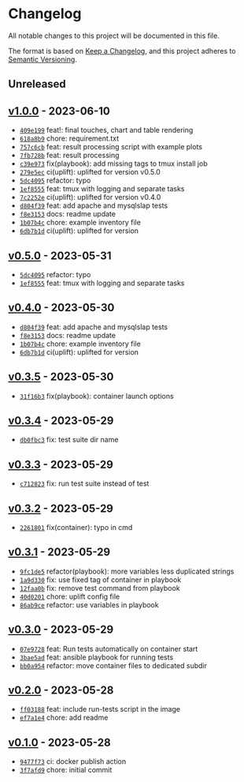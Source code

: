 # Changelog

All notable changes to this project will be documented in this file.

The format is based on [Keep a Changelog](https://keepachangelog.com/en/1.0.0/), and this project adheres to [Semantic Versioning](https://semver.org/spec/v2.0.0.html).

## Unreleased

## [v1.0.0](https://github.com/szyminson/ctr-tools-test/releases/tag/v1.0.0) - 2023-06-10

- [`409e199`](https://github.com/szyminson/ctr-tools-test/commit/409e199b5deec5df4efc38de7344bb0c9cd36295) feat!: final touches, chart and table rendering
- [`618a8b9`](https://github.com/szyminson/ctr-tools-test/commit/618a8b94145bf9f7acb119b684d883d76b9865a9) chore: requirement.txt
- [`757c6cb`](https://github.com/szyminson/ctr-tools-test/commit/757c6cb000f431f53d8be4e64e18aded206a1c58) feat: result processing script with example plots
- [`7fb728b`](https://github.com/szyminson/ctr-tools-test/commit/7fb728b3624ef160336b3d822125692ccc56e0ea) feat: result processing
- [`c39e973`](https://github.com/szyminson/ctr-tools-test/commit/c39e97395d5a5fd17707da8bb309bdf4d497d471) fix(playbook): add missing tags to tmux install job
- [`279e5ec`](https://github.com/szyminson/ctr-tools-test/commit/279e5ecc4f391f35182eaad75480ea84b998d275) ci(uplift): uplifted for version v0.5.0
- [`5dc4095`](https://github.com/szyminson/ctr-tools-test/commit/5dc4095ee7d3a79205bdff24410b2f3758956680) refactor: typo
- [`1ef8555`](https://github.com/szyminson/ctr-tools-test/commit/1ef855592900190dbd10c9c8160f9ced04662d39) feat: tmux with logging and separate tasks
- [`7c2252e`](https://github.com/szyminson/ctr-tools-test/commit/7c2252ee9c4409361148c3f8ff4b53fa96e2104d) ci(uplift): uplifted for version v0.4.0
- [`d804f39`](https://github.com/szyminson/ctr-tools-test/commit/d804f3984269c11dace534929d38e29b3008a9e6) feat: add apache and mysqlslap tests
- [`f8e3153`](https://github.com/szyminson/ctr-tools-test/commit/f8e3153a35aa038c68713295320a8766917da9ff) docs: readme update
- [`1b07b4c`](https://github.com/szyminson/ctr-tools-test/commit/1b07b4cfe313c48a8701856575ff0e5805660ee1) chore: example inventory file
- [`6db7b1d`](https://github.com/szyminson/ctr-tools-test/commit/6db7b1d115af4334c856de8532e950f3d73b2ce6) ci(uplift): uplifted for version

## [v0.5.0](https://github.com/szyminson/ctr-tools-test/releases/tag/v0.5.0) - 2023-05-31

- [`5dc4095`](https://github.com/szyminson/ctr-tools-test/commit/5dc4095ee7d3a79205bdff24410b2f3758956680) refactor: typo
- [`1ef8555`](https://github.com/szyminson/ctr-tools-test/commit/1ef855592900190dbd10c9c8160f9ced04662d39) feat: tmux with logging and separate tasks

## [v0.4.0](https://github.com/szyminson/ctr-tools-test/releases/tag/v0.4.0) - 2023-05-30

- [`d804f39`](https://github.com/szyminson/ctr-tools-test/commit/d804f3984269c11dace534929d38e29b3008a9e6) feat: add apache and mysqlslap tests
- [`f8e3153`](https://github.com/szyminson/ctr-tools-test/commit/f8e3153a35aa038c68713295320a8766917da9ff) docs: readme update
- [`1b07b4c`](https://github.com/szyminson/ctr-tools-test/commit/1b07b4cfe313c48a8701856575ff0e5805660ee1) chore: example inventory file
- [`6db7b1d`](https://github.com/szyminson/ctr-tools-test/commit/6db7b1d115af4334c856de8532e950f3d73b2ce6) ci(uplift): uplifted for version

## [v0.3.5](https://github.com/szyminson/ctr-tools-test/releases/tag/v0.3.5) - 2023-05-30

- [`31f16b3`](https://github.com/szyminson/ctr-tools-test/commit/31f16b38b829e92ba9a1aa51d6e86beeff2605f2) fix(playbook): container launch options

## [v0.3.4](https://github.com/szyminson/ctr-tools-test/releases/tag/v0.3.4) - 2023-05-29

- [`db0fbc3`](https://github.com/szyminson/ctr-tools-test/commit/db0fbc366f66cd3293bbfa37424227ad45e9ac8d) fix: test suite dir name

## [v0.3.3](https://github.com/szyminson/ctr-tools-test/releases/tag/v0.3.3) - 2023-05-29

- [`c712823`](https://github.com/szyminson/ctr-tools-test/commit/c712823cec43d4a675a25a9946c5dd67c848c46a) fix: run test suite instead of test

## [v0.3.2](https://github.com/szyminson/ctr-tools-test/releases/tag/v0.3.2) - 2023-05-29

- [`2261801`](https://github.com/szyminson/ctr-tools-test/commit/22618018804640f437d577fce6de4d8daa855054) fix(container): typo in cmd

## [v0.3.1](https://github.com/szyminson/ctr-tools-test/releases/tag/v0.3.1) - 2023-05-29

- [`9fc1de5`](https://github.com/szyminson/ctr-tools-test/commit/9fc1de5975d6f64b1c7095efaf412a3267ee9b59) refactor(playbook): more variables less duplicated strings
- [`1a9d330`](https://github.com/szyminson/ctr-tools-test/commit/1a9d330a626b0985f0d661e6e4217ebbfbd533f4) fix: use fixed tag of container in playbook
- [`12faa0b`](https://github.com/szyminson/ctr-tools-test/commit/12faa0b0b34079cc1c3bc8953177ef8e123ed3ed) fix: remove test command from playbook
- [`40d0201`](https://github.com/szyminson/ctr-tools-test/commit/40d0201b0a819d5ce22b4f4540ad1a7589118232) chore: uplift config file
- [`86ab9ce`](https://github.com/szyminson/ctr-tools-test/commit/86ab9ce590e3ebf724c9115dcb3e6c843033a260) refactor: use variables in playbook

## [v0.3.0](https://github.com/szyminson/ctr-tools-test/releases/tag/v0.3.0) - 2023-05-29

- [`07e9728`](https://github.com/szyminson/ctr-tools-test/commit/07e9728e3ef5d6d74ae9e51fe9fe204dbc031b2d) feat: Run tests automatically on container start
- [`3bae5ad`](https://github.com/szyminson/ctr-tools-test/commit/3bae5ad97bc7bd92dacd24cebac6e51ffcbd2c01) feat: ansible playbook for running tests
- [`bb0a954`](https://github.com/szyminson/ctr-tools-test/commit/bb0a954f19877472bcea2a8c60ee5e34a62194a9) refactor: move container files to dedicated subdir

## [v0.2.0](https://github.com/szyminson/ctr-tools-test/releases/tag/v0.2.0) - 2023-05-28

- [`ff03188`](https://github.com/szyminson/ctr-tools-test/commit/ff03188a81707f2357be539ec69f143f7ec6fce7) feat: include run-tests script in the image
- [`ef7a1e4`](https://github.com/szyminson/ctr-tools-test/commit/ef7a1e4e9b53f21361d4d123ded3a2748f680557) chore: add readme

## [v0.1.0](https://github.com/szyminson/ctr-tools-test/releases/tag/v0.1.0) - 2023-05-28

- [`9477f73`](https://github.com/szyminson/ctr-tools-test/commit/9477f7350ddfe759fd72007523721f21a889496e) ci:  docker publish action
- [`3f7afd9`](https://github.com/szyminson/ctr-tools-test/commit/3f7afd9811fdfeec6bb133eec640f28b128dafcf) chore: initial commit
